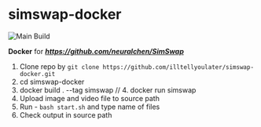 # simswap-docker

![Main Build](https://github.com/nlemeshko/SimSWAP-docker/actions/workflows/build.yml/badge.svg)

**Docker** for ***https://github.com/neuralchen/SimSwap***

1. Clone repo by ```git clone https://github.com/illtellyoulater/simswap-docker.git```
2. cd simswap-docker
3. docker build . --tag simswap
// 4. docker run simswap
5. Upload image and video file to source path
6. Run - ```bash start.sh``` and type name of files
7. Check output in source path
